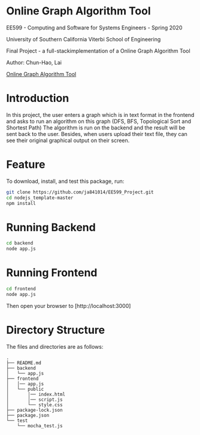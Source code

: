 # Online Graph Algorithm Tool

EE599 - Computing and Software for Systems Engineers - Spring 2020

University of Southern California Viterbi School of Engineering

Final Project - a full-stackimplementation of a Online Graph Algorithm Tool

Author: Chun-Hao, Lai

[Online Graph Algorithm Tool](https://graphonline.ru/en/)
# Introduction

In this project, the user enters a graph which is in text format in the frontend and asks to run an algorithm on this graph (DFS, BFS, Topological Sort and Shortest Path) The algorithm is run on the backend and the result will be sent back to the user. Besides, when users upload their text file, they can see their original graphical output on their screen.

# Feature

To download, install, and test this package, run:

```bash
git clone https://github.com/ja841014/EE599_Project.git
cd nodejs_template-master
npm install
```

# Running Backend
```bash
cd backend
node app.js
```

# Running Frontend
```bash
cd frontend
node app.js
```
Then open your browser to [http://localhost:3000]


# Directory Structure

The files and directories are as follows:

```
.
├── README.md
├── backend
│   └── app.js
├── frontend
│   │── app.js
│   └── public
│       │── index.html
│       │── script.js
│       └── style.css
├── package-lock.json
├── package.json
└── test
    └── mocha_test.js
    
```
